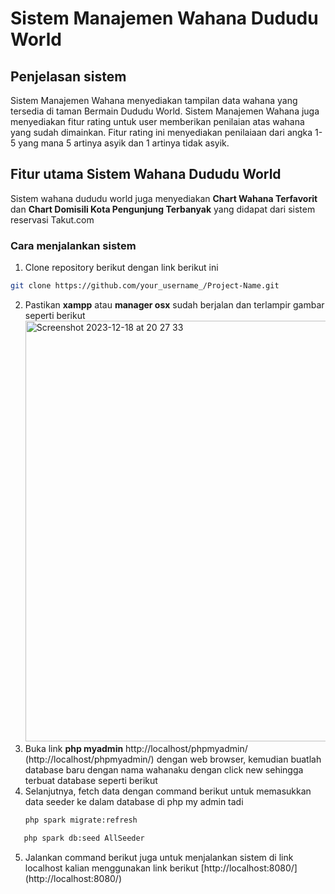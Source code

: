 # Sistem Manajemen Wahana Dududu World

## Penjelasan sistem

Sistem Manajemen Wahana menyediakan tampilan data wahana yang tersedia di taman Bermain Dududu World. Sistem Manajemen Wahana juga menyediakan fitur rating untuk user memberikan penilaian atas wahana yang sudah dimainkan. Fitur rating ini menyediakan penilaiaan dari angka 1-5 yang mana 5 artinya asyik dan 1 artinya tidak asyik.

## Fitur utama Sistem Wahana Dududu World

Sistem wahana dududu world juga menyediakan **Chart Wahana Terfavorit** dan **Chart Domisili Kota Pengunjung Terbanyak** yang didapat dari sistem reservasi Takut.com

### Cara menjalankan sistem

 1. Clone repository berikut dengan link berikut ini
   ```sh
   git clone https://github.com/your_username_/Project-Name.git
   ```
2. Pastikan **xampp** atau **manager osx** sudah berjalan dan terlampir gambar seperti berikut
   <img width="673" alt="Screenshot 2023-12-18 at 20 27 33" src="https://github.com/victoria-angelique/Tugas-Besar-TST-II3160---K01--Kelompok-08/assets/91114869/65be6ac8-9e93-4538-a8e1-1b4fc83ac20b">
3. Buka link **php myadmin** http://localhost/phpmyadmin/ (http://localhost/phpmyadmin/) dengan web browser, kemudian buatlah database baru dengan nama wahanaku dengan click new sehingga terbuat database seperti berikut
4. Selanjutnya, fetch data dengan command berikut untuk memasukkan data seeder ke dalam database di php my admin tadi
   ```sh
   php spark migrate:refresh
   ```
```sh
   php spark db:seed AllSeeder
   ```
5. Jalankan command berikut juga untuk menjalankan sistem di link localhost kalian menggunakan link berikut [http://localhost:8080/] (http://localhost:8080/)
